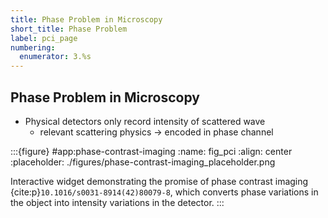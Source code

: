 ```yaml
---
title: Phase Problem in Microscopy
short_title: Phase Problem
label: pci_page
numbering:
  enumerator: 3.%s
---
```


## Phase Problem in Microscopy

- Physical detectors only record intensity of scattered wave
  - relevant scattering physics &rarr; encoded in phase channel

:::{figure} #app:phase-contrast-imaging
:name: fig_pci
:align: center
:placeholder: ./figures/phase-contrast-imaging_placeholder.png

Interactive widget demonstrating the promise of phase contrast imaging {cite:p}`10.1016/s0031-8914(42)80079-8`, which converts phase variations in the object into intensity variations in the detector.
:::
